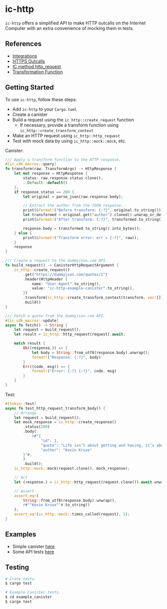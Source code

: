 # ic-http

`ic-http` offers a simplified API to make HTTP outcalls on the Internet Computer with an extra convenience of mocking them in tests.

## References

- [Integrations](https://internetcomputer.org/docs/current/developer-docs/integrations/)
- [HTTPS Outcalls](https://internetcomputer.org/docs/current/developer-docs/integrations/http_requests/)
- [IC method http_request](https://internetcomputer.org/docs/current/references/ic-interface-spec#ic-http_request)
- [Transformation Function](https://internetcomputer.org/docs/current/developer-docs/integrations/http_requests/http_requests-how-it-works#transformation-function)

## Getting Started

To use `ic-http`, follow these steps:
- Add `ic-http` to your `Cargo.toml`
- Create a canister
- Build a request using the `ic_http::create_request` function
  - If necessary, provide a transform function using `ic_http::create_transform_context`
- Make an HTTP request using `ic_http::http_request`
- Test with mock data by using `ic_http::mock::mock`, etc.

Canister:

```rust
/// Apply a transform function to the HTTP response.
#[ic_cdk_macros::query]
fn transform(raw: TransformArgs) -> HttpResponse {
    let mut response = HttpResponse {
        status: raw.response.status.clone(),
        ..Default::default()
    };
    if response.status == 200 {
        let original = parse_json(raw.response.body);

        // Extract the author from the JSON response.
        print(&format!("Before transform: {:?}", original.to_string()));
        let transformed = original.get("author").cloned().unwrap_or_default();
        print(&format!("After transform: {:?}", transformed.to_string()));

        response.body = transformed.to_string().into_bytes();
    } else {
        print(&format!("Transform error: err = {:?}", raw));
    }
    response
}

/// Create a request to the dummyjson.com API.
fn build_request() -> CanisterHttpRequestArgument {
    ic_http::create_request()
        .get("https://dummyjson.com/quotes/1")
        .header(HttpHeader {
            name: "User-Agent".to_string(),
            value: "ic-http-example-canister".to_string(),
        })
        .transform(ic_http::create_transform_context(transform, vec![]))
        .build()
}

/// Fetch a quote from the dummyjson.com API.
#[ic_cdk_macros::update]
async fn fetch() -> String {
    let request = build_request();
    let result = ic_http::http_request(request).await;

    match result {
        Ok((response,)) => {
            let body = String::from_utf8(response.body).unwrap();
            format!("Response: {:?}", body)
        }
        Err((code, msg)) => {
            format!("Error: {:?} {:?}", code, msg)
        }
    }
}
```

Test:

```rust
#[tokio::test]
async fn test_http_request_transform_body() {
    // Arrange
    let request = build_request();
    let mock_response = ic_http::create_response()
        .status(200)
        .body(
            r#"{
                "id": 1,
                "quote": "Life isn’t about getting and having, it’s about giving and being.",
                "author": "Kevin Kruse"
        }"#,
        )
        .build();
    ic_http::mock::mock(request.clone(), mock_response);

    // Act
    let (response,) = ic_http::http_request(request.clone()).await.unwrap();

    // Assert
    assert_eq!(
        String::from_utf8(response.body).unwrap(),
        r#""Kevin Kruse""#.to_string()
    );
    assert_eq!(ic_http::mock::times_called(request), 1);
}
```

## Examples

- Simple canister [here](./example_canister/)
- Some API tests [here](./tests/api.rs)

## Testing

```bash
# Crate tests.
$ cargo test

# Example Canister tests.
$ cd example_canister
$ cargo test
```

